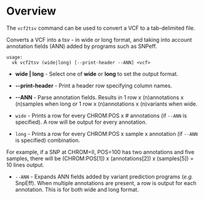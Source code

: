 # Overview


The `vcf2tsv` command can be used to convert a VCF to a tab-delimited file. 

Converts a VCF into a tsv - in wide or long format, and taking into account annotation fields (ANN) added by programs such as SNPeff.

```
usage:
  vk vcf2tsv (wide|long) [--print-header --ANN] <vcf>
```

* __wide | long__ - Select one of __wide__ or __long__ to set the output format. 
* __--print-header__ - Print a header row specifying column names.
* __--ANN__ - Parse annotation fields. Results in 1 row x (n)annotations x (n)samples when long or 1 row x (n)annotations x (n)variants when wide.

* `wide` - Prints a row for every CHROM:POS x # annotations (if `--ANN` is specified). A row will be output for every annotation.
* `long` - Prints a row for every CHROM:POS x sample x annotation (if `--ANN` is specified) combination.

For example, if a SNP at CHROM=II, POS=100 has two annotations and five samples, there will be (CHROM:POS[1]) x (annotations[2]) x (samples[5]) = 10 lines output.
* `--ANN` - Expands ANN fields added by variant prediction programs (_e.g._ SnpEff). When multiple annotations are present, a row is output for each annotation. This is for both wide and long format.


